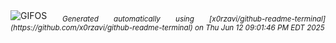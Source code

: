 <div align="justify">
<picture>
    <source media="(prefers-color-scheme: dark)" srcset="https://i.ibb.co/gF4g95hJ/output-gif.gif">
    <source media="(prefers-color-scheme: light)" srcset="https://i.ibb.co/gF4g95hJ/output-gif.gif">
    <img alt="GIFOS" src="https://i.ibb.co/gF4g95hJ/output-gif.gif">
</picture>
<sub><i>Generated automatically using [x0rzavi/github-readme-terminal](https://github.com/x0rzavi/github-readme-terminal) on Thu Jun 12 09:01:46 PM EDT 2025</i></sub>
</div>

<!--  -->